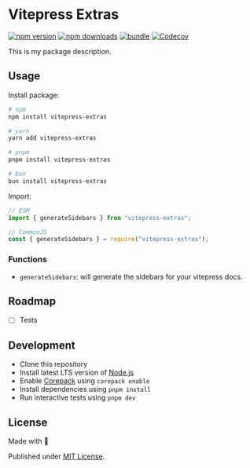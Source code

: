 # Vitepress Extras

[![npm version][npm-version-src]][npm-version-href]
[![npm downloads][npm-downloads-src]][npm-downloads-href]
[![bundle][bundle-src]][bundle-href]
[![Codecov][codecov-src]][codecov-href]

This is my package description.

## Usage

Install package:

```sh
# npm
npm install vitepress-extras

# yarn
yarn add vitepress-extras

# pnpm
pnpm install vitepress-extras

# bun
bun install vitepress-extras
```

Import:

```js
// ESM
import { generateSidebars } from "vitepress-extras";

// CommonJS
const { generateSidebars } = require("vitepress-extras");
```

### Functions

- `generateSidebars`: will generate the sidebars for your vitepress docs.

## Roadmap

- [ ] Tests

## Development

- Clone this repository
- Install latest LTS version of [Node.js](https://nodejs.org/en/)
- Enable [Corepack](https://github.com/nodejs/corepack) using `corepack enable`
- Install dependencies using `pnpm install`
- Run interactive tests using `pnpm dev`

## License

Made with 💛

Published under [MIT License](./LICENSE).

<!-- Badges -->

[npm-version-src]: https://img.shields.io/npm/v/vitepress-extras?style=flat&colorA=18181B&colorB=F0DB4F
[npm-version-href]: https://npmjs.com/package/vitepress-extras
[npm-downloads-src]: https://img.shields.io/npm/dm/vitepress-extras?style=flat&colorA=18181B&colorB=F0DB4F
[npm-downloads-href]: https://npmjs.com/package/vitepress-extras
[codecov-src]: https://img.shields.io/codecov/c/gh/StevenJPx2/vitepress-extras/main?style=flat&colorA=18181B&colorB=F0DB4F
[codecov-href]: https://codecov.io/gh/StevenJPx2/vitepress-extras
[bundle-src]: https://img.shields.io/bundlephobia/minzip/vitepress-extras?style=flat&colorA=18181B&colorB=F0DB4F
[bundle-href]: https://bundlephobia.com/result?p=vitepress-extras
